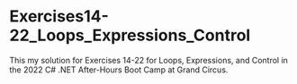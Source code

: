# Exercises14-22_Loops_Expressions_Control
This my solution for Exercises 14-22 for Loops, Expressions, and Control in the 2022 C# .NET After-Hours Boot Camp at Grand Circus.
